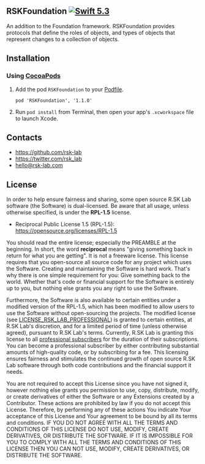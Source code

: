 ## RSKFoundation [![Swift 5.3](https://img.shields.io/badge/Swift-5.3-orange.svg?style=flat)](https://developer.apple.com/swift/)

An addition to the Foundation framework. RSKFoundation provides protocols that define the roles of objects, and types of objects that represent changes to a collection of objects.

## Installation

### Using [CocoaPods](http://cocoapods.org)

1.  Add the pod `RSKFoundation` to your [Podfile](http://guides.cocoapods.org/using/the-podfile.html).

        pod 'RSKFoundation', '1.1.0'

2.  Run `pod install` from Terminal, then open your app's `.xcworkspace` file to launch Xcode.

## Contacts

- https://github.com/rsk-lab
- https://twitter.com/rsk_lab
- hello@rsk-lab.com

## License

In order to help ensure fairness and sharing, some open source R.SK Lab software
(the Software) is dual-licensed. Be aware that all usage, unless otherwise specified,
is under the **RPL-1.5** license.

- Reciprocal Public License 1.5 (RPL-1.5): https://opensource.org/licenses/RPL-1.5

You should read the entire license; especially the PREAMBLE at the
beginning. In short, the word **reciprocal** means "giving something back in
return for what you are getting". It is not a freeware license. This
license requires that you open-source all source code for any
project which uses the Software. Creating and maintaining the Software is hard work.
That's why there is one simple requirement for you: Give something back 
to the world. Whether that's code or financial support for the Software is entirely
up to you, but nothing else grants you any right to use the Software.

Furthermore, the Software is also available to certain entities under a
modified version of the RPL-1.5, which has been modified to allow users to use the
Software without open-sourcing the projects. The modified license
(see [LICENSE_RSK_LAB_PROFESSIONAL](./LICENSE_RSK_LAB_PROFESSIONAL.txt))
is granted to certain entities, at R.SK Lab's discretion, and for a limited period
of time (unless otherwise agreed), pursuant to R.SK Lab's terms. Currently, R.SK Lab is
granting this license to all [professional subscribers](./SUBSCRIPTIONS.md) for
the duration of their subscriptions. You can become a professional subscriber by
either contributing substantial amounts of high-quality code, or by subscribing
for a fee. This licensing ensures fairness and stimulates the continued growth
of open source R.SK Lab software through both code contributions and the financial
support it needs.

You are not required to accept this License since you have not signed it,
however nothing else grants you permission to use, copy, distribute, modify,
or create derivatives of either the Software or any Extensions
created by a Contributor. These actions are prohibited by law if you do not
accept this License. Therefore, by performing any of these actions You indicate
Your acceptance of this License and Your agreement to be bound by all its terms
and conditions. IF YOU DO NOT AGREE WITH ALL THE TERMS AND CONDITIONS OF THIS
LICENSE DO NOT USE, MODIFY, CREATE DERIVATIVES, OR DISTRIBUTE THE SOFTWARE. IF
IT IS IMPOSSIBLE FOR YOU TO COMPLY WITH ALL THE TERMS AND CONDITIONS OF THIS
LICENSE THEN YOU CAN NOT USE, MODIFY, CREATE DERIVATIVES, OR DISTRIBUTE THE
SOFTWARE.
